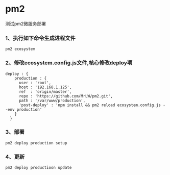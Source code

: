 # pm2
测试pm2微服务部署
### 1、执行如下命令生成进程文件
```
pm2 ecosystem
```


### 2、修改ecosystem.config.js文件,核心修改deploy项

```
deploy : {
    production : {
      user : 'root',
      host : '192.168.1.125',
      ref  : 'origin/master',
      repo : 'https://github.com/MrLW/pm2.git',
      path : '/var/www/production',
      'post-deploy' : 'npm install && pm2 reload ecosystem.config.js --env production'
    }
  }
```

### 3、部署
```
pm2 deploy production setup
```

### 4、更新
```
pm2 deploy productioon update
```